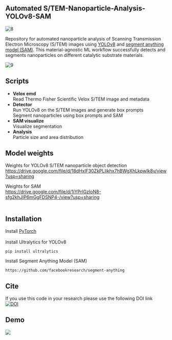 ## Automated S/TEM-Nanoparticle-Analysis-YOLOv8-SAM


![8](https://github.com/ArdaGen/STEM-Nanoparticle-Analysis-YOLOv8-SAM/blob/main/images/g37046.svg)


Repository for automated nanoparticle analysis of Scanning Transmission Electron Microscopy (S/TEM) images using [YOLOv8](https://github.com/ultralytics/ultralytics) and [segment anything model (SAM)](https://github.com/facebookresearch/segment-anything).
This material-agnostic ML workflow successfully detects and segments nanoparticles on different catalytic substrate materials.

![9](https://github.com/ArdaGen/STEM-Nanoparticle-Analysis-YOLOv8-SAM/blob/main/images/Page%205.jpg)
## Scripts
* **Velox emd** <br>
  Read Thermo Fisher Scientific Velox S/TEM image and metadata
* **Detector** <br>
  Run YOLOv8 on the S/TEM images and generate box prompts <br>
  Segment nanoparticles using box prompts and SAM
* **SAM visualize** <br>
  Visualize segmentation
* **Analysis** <br>
  Particle size and area distribution <br>


## Model weights
Weights for YOLOv8 S/TEM nanoparticle object detection <br>
https://drive.google.com/file/d/18dHxlF30ZkPLlikhx7hBWgXhLkpwIk8v/view?usp=sharing

Weights for SAM <br>
https://drive.google.com/file/d/1iYPrlGzIoN8-sfg2khJIP6mGgFDSNP4-/view?usp=sharing 
<br>
<br>
## Installation
Install [PyTorch](https://pytorch.org/get-started/locally/)
<br>
<br>
Install Ultralytics for YOLOv8
```
pip install ultralytics
```
Install Segment Anything Model (SAM)
```
https://github.com/facebookresearch/segment-anything
```
## Cite
If you use this code in your research please use the following DOI link <br>
[![DOI](https://zenodo.org/badge/696562764.svg)](https://zenodo.org/badge/latestdoi/696562764)
## Demo
![](https://github.com/ArdaGen/STEM-Nanoparticle-Analysis-YOLOv8-SAM/blob/main/images/AI_nanoparticle.gif)





